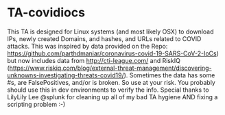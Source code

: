 # TA-covidiocs
This TA is designed for Linux systems (and most likely OSX) to download IPs, newly created Domains, and hashes, and URLs related to COVID attacks. This was inspired by data provided on the Repo: https://github.com/parthdmaniar/coronavirus-covid-19-SARS-CoV-2-IoCs) but now includes data from http://cti-league.com/ and RiskIQ (https://www.riskiq.com/blog/external-threat-management/discovering-unknowns-investigating-threats-covid19/). Sometimes the data has some #s, are FalsePositives, and/or is broken. So use at your risk. You probably should use this in dev environments to verify the info.  Special thanks to LilyLily Lee @splunk for cleaning up all of my bad TA hygiene AND fixing a scripting problem :-)